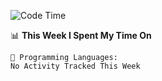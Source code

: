 <!--START_SECTION:waka-->
![Code Time](http://img.shields.io/badge/Code%20Time-992%20hrs%2053%20mins-blue)

📊 **This Week I Spent My Time On** 

```text
💬 Programming Languages: 
No Activity Tracked This Week
```


<!--END_SECTION:waka-->